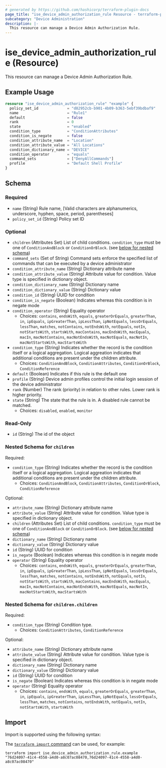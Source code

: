 ```yaml
---
# generated by https://github.com/hashicorp/terraform-plugin-docs
page_title: "ise_device_admin_authorization_rule Resource - terraform-provider-ise"
subcategory: "Device Administration"
description: |-
  This resource can manage a Device Admin Authorization Rule.
---
```


# ise_device_admin_authorization_rule (Resource)

This resource can manage a Device Admin Authorization Rule.

## Example Usage

```terraform
resource "ise_device_admin_authorization_rule" "example" {
  policy_set_id             = "d82952cb-b901-4b09-b363-5ebf39bdbaf9"
  name                      = "Rule1"
  default                   = false
  rank                      = 0
  state                     = "enabled"
  condition_type            = "ConditionAttributes"
  condition_is_negate       = false
  condition_attribute_name  = "Location"
  condition_attribute_value = "All Locations"
  condition_dictionary_name = "DEVICE"
  condition_operator        = "equals"
  command_sets              = ["DenyAllCommands"]
  profile                   = "Default Shell Profile"
}
```

<!-- schema generated by tfplugindocs -->
## Schema

### Required

- `name` (String) Rule name, [Valid characters are alphanumerics, underscore, hyphen, space, period, parentheses]
- `policy_set_id` (String) Policy set ID

### Optional

- `children` (Attributes Set) List of child conditions. `condition_type` must be one of `ConditionAndBlock` or `ConditionOrBlock`. (see [below for nested schema](#nestedatt--children))
- `command_sets` (Set of String) Command sets enforce the specified list of commands that can be executed by a device administrator
- `condition_attribute_name` (String) Dictionary attribute name
- `condition_attribute_value` (String) Attribute value for condition. Value type is specified in dictionary object.
- `condition_dictionary_name` (String) Dictionary name
- `condition_dictionary_value` (String) Dictionary value
- `condition_id` (String) UUID for condition
- `condition_is_negate` (Boolean) Indicates whereas this condition is in negate mode
- `condition_operator` (String) Equality operator
  - Choices: `contains`, `endsWith`, `equals`, `greaterOrEquals`, `greaterThan`, `in`, `ipEquals`, `ipGreaterThan`, `ipLessThan`, `ipNotEquals`, `lessOrEquals`, `lessThan`, `matches`, `notContains`, `notEndsWith`, `notEquals`, `notIn`, `notStartsWith`, `startsWith`, `macContains`, `macEndsWith`, `macEquals`, `macIn`, `macNotContains`, `macNotEndsWith`, `macNotEquals`, `macNotIn`, `macNotStartsWith`, `macStartsWith`
- `condition_type` (String) Indicates whether the record is the condition itself or a logical aggregation. Logical aggreation indicates that additional conditions are present under the children attribute.
  - Choices: `ConditionAndBlock`, `ConditionAttributes`, `ConditionOrBlock`, `ConditionReference`
- `default` (Boolean) Indicates if this rule is the default one
- `profile` (String) Device admin profiles control the initial login session of the device administrator
- `rank` (Number) The rank (priority) in relation to other rules. Lower rank is higher priority.
- `state` (String) The state that the rule is in. A disabled rule cannot be matched.
  - Choices: `disabled`, `enabled`, `monitor`

### Read-Only

- `id` (String) The id of the object

<a id="nestedatt--children"></a>
### Nested Schema for `children`

Required:

- `condition_type` (String) Indicates whether the record is the condition itself or a logical aggregation. Logical aggreation indicates that additional conditions are present under the children attribute.
  - Choices: `ConditionAndBlock`, `ConditionAttributes`, `ConditionOrBlock`, `ConditionReference`

Optional:

- `attribute_name` (String) Dictionary attribute name
- `attribute_value` (String) Attribute value for condition. Value type is specified in dictionary object.
- `children` (Attributes Set) List of child conditions. `condition_type` must be one of `ConditionAndBlock` or `ConditionOrBlock`. (see [below for nested schema](#nestedatt--children--children))
- `dictionary_name` (String) Dictionary name
- `dictionary_value` (String) Dictionary value
- `id` (String) UUID for condition
- `is_negate` (Boolean) Indicates whereas this condition is in negate mode
- `operator` (String) Equality operator
  - Choices: `contains`, `endsWith`, `equals`, `greaterOrEquals`, `greaterThan`, `in`, `ipEquals`, `ipGreaterThan`, `ipLessThan`, `ipNotEquals`, `lessOrEquals`, `lessThan`, `matches`, `notContains`, `notEndsWith`, `notEquals`, `notIn`, `notStartsWith`, `startsWith`, `macContains`, `macEndsWith`, `macEquals`, `macIn`, `macNotContains`, `macNotEndsWith`, `macNotEquals`, `macNotIn`, `macNotStartsWith`, `macStartsWith`

<a id="nestedatt--children--children"></a>
### Nested Schema for `children.children`

Required:

- `condition_type` (String) Condition type.
  - Choices: `ConditionAttributes`, `ConditionReference`

Optional:

- `attribute_name` (String) Dictionary attribute name
- `attribute_value` (String) Attribute value for condition. Value type is specified in dictionary object.
- `dictionary_name` (String) Dictionary name
- `dictionary_value` (String) Dictionary value
- `id` (String) UUID for condition
- `is_negate` (Boolean) Indicates whereas this condition is in negate mode
- `operator` (String) Equality operator
  - Choices: `contains`, `endsWith`, `equals`, `greaterOrEquals`, `greaterThan`, `in`, `ipEquals`, `ipGreaterThan`, `ipLessThan`, `ipNotEquals`, `lessOrEquals`, `lessThan`, `matches`, `notContains`, `notEndsWith`, `notEquals`, `notIn`, `notStartsWith`, `startsWith`

## Import

Import is supported using the following syntax:

The [`terraform import` command](https://developer.hashicorp.com/terraform/cli/commands/import) can be used, for example:

```shell
terraform import ise_device_admin_authorization_rule.example "76d24097-41c4-4558-a4d0-a8c07ac08470,76d24097-41c4-4558-a4d0-a8c07ac08470"
```
